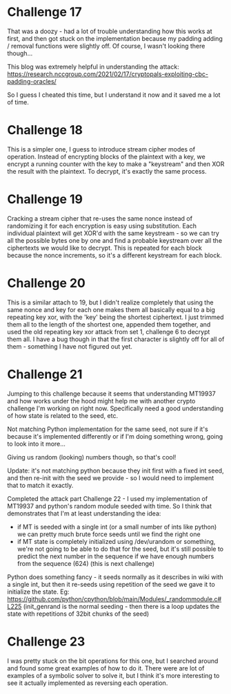 # Challenge 17

That was a doozy - had a lot of trouble understanding how this works at first,
and then got stuck on the implementation because my padding adding / removal
functions were slightly off. Of course, I wasn't looking there though...

This blog was extremely helpful in understanding the attack:
  https://research.nccgroup.com/2021/02/17/cryptopals-exploiting-cbc-padding-oracles/

So I guess I cheated this time, but I understand it now and it saved me a lot 
of time.

# Challenge 18
This is a simpler one, I guess to introduce stream cipher modes of operation.
Instead of encrypting blocks of the plaintext with a key, we encrypt a running
counter with the key to make a "keystream" and then XOR the result with the
plaintext. To decrypt, it's exactly the same process.

# Challenge 19
Cracking a stream cipher that re-uses the same nonce instead of randomizing it
for each encryption is easy using substitution. Each individual plaintext will
get XOR'd with the same keystream - so we can try all the possible bytes one by
one and find a probable keystream over all the ciphertexts we would like to
decrypt. This is repeated for each block because the nonce increments, so it's
a different keystream for each block.

# Challenge 20
This is a similar attach to 19, but I didn't realize completely that using the
same nonce and key for each one makes them all basically equal to a big
repeating key xor, with the 'key' being the shortest ciphertext. I just trimmed
them all to the length of the shortest one, appended them together, and used
the old repeating key xor attack from set 1, challenge 6 to decrypt them all. I
have a bug though in that the first character is slightly off for all of them -
something I have not figured out yet.

# Challenge 21 
Jumping to this challenge because it seems that understanding MT19937 and how
works under the hood might help me with another crypto challenge I'm working on
right now. Specifically need a good understanding of how state is related to
the seed, etc.

Not matching Python implementation for the same seed, not sure if it's because
it's implemented differently or if I'm doing something wrong, going to look
into it more...

Giving us random (looking) numbers though, so that's cool!

Update: it's not matching python because they init first with a fixed int seed,
and then re-init with the seed we provide - so I would need to implement that to
match it exactly.

Completed the attack part Challenge 22 - I used my implementation of MT19937
and python's random module seeded with time. So I think that demonstrates that
I'm at least understanding the idea:
- if MT is seeded with a single int (or a small number of ints like python)
  we can pretty much brute force seeds until we find the right one
- if MT state is completely initialized using /dev/urandom or something, we're
  not going to be able to do that for the seed, but it's still possible to
  predict the next number in the sequence if we have enough numbers from the
  sequence (624) (this is next challenge)

Python does something fancy - it seeds normally as it describes in wiki with a
single int, but then it re-seeds using repetition of the seed we gave it to
initialize the state.
Eg: https://github.com/python/cpython/blob/main/Modules/_randommodule.c#L225 
(init_genrand is the normal seeding - then there is a loop
updates the state with repetitions of 32bit chunks of the seed)

# Challenge 23

I was pretty stuck on the bit operations for this one, but I searched around and
found some great examples of how to do it. There were are lot of examples of
a symbolic solver to solve it, but I think it's more interesting to see it
actually implemented as reversing each operation.
